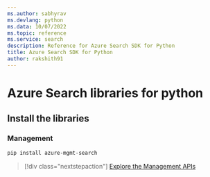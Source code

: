 ```yaml
---
ms.author: sabhyrav
ms.devlang: python
ms.data: 10/07/2022
ms.topic: reference
ms.service: search
description: Reference for Azure Search SDK for Python
title: Azure Search SDK for Python
author: rakshith91
---
```

# Azure Search libraries for python

## Install the libraries


### Management

```bash
pip install azure-mgmt-search
```
> [!div class="nextstepaction"]
> [Explore the Management APIs](/python/api/overview/azure/search/management)
